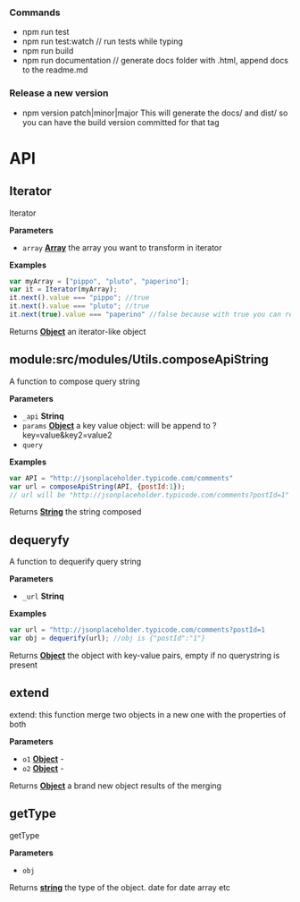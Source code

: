 ### Commands

-   npm run test
-   npm run test:watch    // run tests while typing
-   npm run build
-   npm run documentation // generate docs folder with .html, append docs to the readme.md

### Release a new version

-   npm version patch|minor|major
    This will generate the docs/<version> and dist/<version>
    so you can have the build version committed for that tag

# API

<!-- Generated by documentation.js. Update this documentation by updating the source code. -->

## Iterator

Iterator

**Parameters**

-   `array` **[Array](https://developer.mozilla.org/en-US/docs/Web/JavaScript/Reference/Global_Objects/Array)** the array you want to transform in iterator

**Examples**

```javascript
var myArray = ["pippo", "pluto", "paperino"];
var it = Iterator(myArray);
it.next().value === "pippo"; //true
it.next().value === "pluto"; //true
it.next(true).value === "paperino" //false because with true you can reset it!
```

Returns **[Object](https://developer.mozilla.org/en-US/docs/Web/JavaScript/Reference/Global_Objects/Object)** an iterator-like object

## module:src/modules/Utils.composeApiString

A function to compose query string

**Parameters**

-   `_api` **Strinq** 
-   `params` **[Object](https://developer.mozilla.org/en-US/docs/Web/JavaScript/Reference/Global_Objects/Object)** a key value object: will be append to <api>?key=value&key2=value2
-   `query`  

**Examples**

```javascript
var API = "http://jsonplaceholder.typicode.com/comments"
var url = composeApiString(API, {postId:1});
// url will be "http://jsonplaceholder.typicode.com/comments?postId=1"
```

Returns **[String](https://developer.mozilla.org/en-US/docs/Web/JavaScript/Reference/Global_Objects/String)** the string composed

## dequeryfy

A function to dequerify query string

**Parameters**

-   `_url` **Strinq** 

**Examples**

```javascript
var url = "http://jsonplaceholder.typicode.com/comments?postId=1
var obj = dequerify(url); //obj is {"postId":"1"}
```

Returns **[Object](https://developer.mozilla.org/en-US/docs/Web/JavaScript/Reference/Global_Objects/Object)** the object with key-value pairs, empty if no querystring is present

## extend

extend: this function merge two objects in a new one with the properties of both

**Parameters**

-   `o1` **[Object](https://developer.mozilla.org/en-US/docs/Web/JavaScript/Reference/Global_Objects/Object)** \-
-   `o2` **[Object](https://developer.mozilla.org/en-US/docs/Web/JavaScript/Reference/Global_Objects/Object)** \-

Returns **[Object](https://developer.mozilla.org/en-US/docs/Web/JavaScript/Reference/Global_Objects/Object)** a brand new object results of the merging

## getType

getType

**Parameters**

-   `obj`  

Returns **[string](https://developer.mozilla.org/en-US/docs/Web/JavaScript/Reference/Global_Objects/String)** the type of the object. date for date array etc
